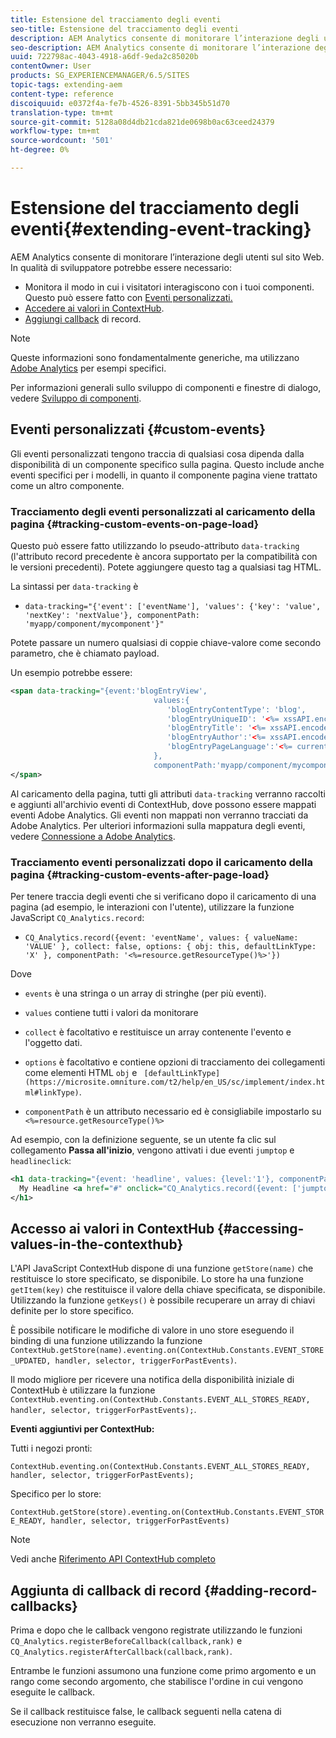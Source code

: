 ```yaml
---
title: Estensione del tracciamento degli eventi
seo-title: Estensione del tracciamento degli eventi
description: AEM Analytics consente di monitorare l’interazione degli utenti sul sito Web
seo-description: AEM Analytics consente di monitorare l’interazione degli utenti sul sito Web
uuid: 722798ac-4043-4918-a6df-9eda2c85020b
contentOwner: User
products: SG_EXPERIENCEMANAGER/6.5/SITES
topic-tags: extending-aem
content-type: reference
discoiquuid: e0372f4a-fe7b-4526-8391-5bb345b51d70
translation-type: tm+mt
source-git-commit: 5128a08d4db21cda821de0698b0ac63ceed24379
workflow-type: tm+mt
source-wordcount: '501'
ht-degree: 0%

---
```



# Estensione del tracciamento degli eventi{#extending-event-tracking}

AEM Analytics consente di monitorare l’interazione degli utenti sul sito Web. In qualità di sviluppatore potrebbe essere necessario:

* Monitora il modo in cui i visitatori interagiscono con i tuoi componenti. Questo può essere fatto con [Eventi personalizzati.](#custom-events)
* [Accedere ai valori in ContextHub](/help/sites-developing/extending-analytics.md#accessing-values-in-the-contexthub).
* [Aggiungi callback](#adding-record-callbacks) di record.

>[!NOTE]
>
>Queste informazioni sono fondamentalmente generiche, ma utilizzano [ Adobe Analytics](/help/sites-administering/adobeanalytics.md) per esempi specifici.
>
>Per informazioni generali sullo sviluppo di componenti e finestre di dialogo, vedere [Sviluppo di componenti](/help/sites-developing/components.md).

## Eventi personalizzati {#custom-events}

Gli eventi personalizzati tengono traccia di qualsiasi cosa dipenda dalla disponibilità di un componente specifico sulla pagina. Questo include anche eventi specifici per i modelli, in quanto il componente pagina viene trattato come un altro componente.

### Tracciamento degli eventi personalizzati al caricamento della pagina {#tracking-custom-events-on-page-load}

Questo può essere fatto utilizzando lo pseudo-attributo `data-tracking` (l&#39;attributo record precedente è ancora supportato per la compatibilità con le versioni precedenti). Potete aggiungere questo tag a qualsiasi tag HTML.

La sintassi per `data-tracking` è

* `data-tracking="{'event': ['eventName'], 'values': {'key': 'value', 'nextKey': 'nextValue'}, componentPath: 'myapp/component/mycomponent'}"`

Potete passare un numero qualsiasi di coppie chiave-valore come secondo parametro, che è chiamato payload.

Un esempio potrebbe essere:

```xml
<span data-tracking="{event:'blogEntryView',
                                values:{
                                   'blogEntryContentType': 'blog',
                                   'blogEntryUniqueID': '<%= xssAPI.encodeForJSString(entry.getId()) %>',
                                   'blogEntryTitle': '<%= xssAPI.encodeForJSString(entry.getTitle()) %>',
                                   'blogEntryAuthor':'<%= xssAPI.encodeForJSString(entry.getAuthor()) %>',
                                   'blogEntryPageLanguage':'<%= currentPage.getLanguage(true) %>'
                                },
                                componentPath:'myapp/component/mycomponent'}">
</span>
```

Al caricamento della pagina, tutti gli attributi `data-tracking` verranno raccolti e aggiunti all&#39;archivio eventi di ContextHub, dove possono essere mappati  eventi Adobe Analytics. Gli eventi non mappati non verranno tracciati da  Adobe Analytics. Per ulteriori informazioni sulla mappatura degli eventi, vedere [Connessione a  Adobe Analytics](/help/sites-administering/adobeanalytics.md).

### Tracciamento eventi personalizzati dopo il caricamento della pagina {#tracking-custom-events-after-page-load}

Per tenere traccia degli eventi che si verificano dopo il caricamento di una pagina (ad esempio, le interazioni con l&#39;utente), utilizzare la funzione JavaScript `CQ_Analytics.record`:

* `CQ_Analytics.record({event: 'eventName', values: { valueName: 'VALUE' }, collect: false, options: { obj: this, defaultLinkType: 'X' }, componentPath: '<%=resource.getResourceType()%>'})`

Dove

* `events` è una stringa o un array di stringhe (per più eventi).

* `values` contiene tutti i valori da monitorare
* `collect` è facoltativo e restituisce un array contenente l&#39;evento e l&#39;oggetto dati.
* `options` è facoltativo e contiene opzioni di tracciamento dei collegamenti come elementi HTML  `obj` e  ` [defaultLinkType](https://microsite.omniture.com/t2/help/en_US/sc/implement/index.html#linkType)`.

* `componentPath` è un attributo necessario ed è consigliabile impostarlo su  `<%=resource.getResourceType()%>`

Ad esempio, con la definizione seguente, se un utente fa clic sul collegamento **Passa all&#39;inizio**, vengono attivati i due eventi `jumptop` e `headlineclick`:

```xml
<h1 data-tracking="{event: 'headline', values: {level:'1'}, componentPath: '<%=resource.getResourceType()%>'}">
  My Headline <a href="#" onclick="CQ_Analytics.record({event: ['jumptop','headlineclick'],  values: {level:'1'}, componentPath: '<%=resource.getResourceType()%>'})">Jump to top</a>
</h1>
```

## Accesso ai valori in ContextHub {#accessing-values-in-the-contexthub}

L&#39;API JavaScript ContextHub dispone di una funzione `getStore(name)` che restituisce lo store specificato, se disponibile. Lo store ha una funzione `getItem(key)` che restituisce il valore della chiave specificata, se disponibile. Utilizzando la funzione `getKeys()` è possibile recuperare un array di chiavi definite per lo store specifico.

È possibile notificare le modifiche di valore in uno store eseguendo il binding di una funzione utilizzando la funzione `ContextHub.getStore(name).eventing.on(ContextHub.Constants.EVENT_STORE_UPDATED, handler, selector, triggerForPastEvents)`.

Il modo migliore per ricevere una notifica della disponibilità iniziale di ContextHub è utilizzare la funzione `ContextHub.eventing.on(ContextHub.Constants.EVENT_ALL_STORES_READY, handler, selector, triggerForPastEvents);`.

**Eventi aggiuntivi per ContextHub:**

Tutti i negozi pronti:

`ContextHub.eventing.on(ContextHub.Constants.EVENT_ALL_STORES_READY, handler, selector, triggerForPastEvents);`

Specifico per lo store:

`ContextHub.getStore(store).eventing.on(ContextHub.Constants.EVENT_STORE_READY, handler, selector, triggerForPastEvents)`

>[!NOTE]
>
>Vedi anche [Riferimento API ContextHub completo](https://helpx.adobe.com/experience-manager/6-5/sites/developing/using/contexthub-api.html#ContextHubJavascriptAPIReference)

## Aggiunta di callback di record {#adding-record-callbacks}

Prima e dopo che le callback vengono registrate utilizzando le funzioni `CQ_Analytics.registerBeforeCallback(callback,rank)` e `CQ_Analytics.registerAfterCallback(callback,rank)`.

Entrambe le funzioni assumono una funzione come primo argomento e un rango come secondo argomento, che stabilisce l&#39;ordine in cui vengono eseguite le callback.

Se il callback restituisce false, le callback seguenti nella catena di esecuzione non verranno eseguite.
